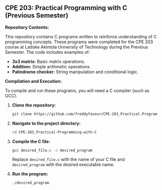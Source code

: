 ## CPE 203: Practical Programming with C (Previous Semester)

**Repository Contents:**

This repository contains C programs written to reinforce understanding of C programming concepts. These programs were completed for the CPE 203 course at Ladoke Akintola University of Technology during the Previous Semester. The code includes examples of:

* **3x3 matrix:** Basic matrix operations.
* **Addition:** Simple arithmetic operations.
* **Palindrome checker:** String manipulation and conditional logic.

**Compilation and Execution:**

To compile and run these programs, you will need a C compiler (such as GCC).

1. **Clone the repository:**
   ```bash
   git clone https://github.com/freddyfavour/CPE-203_Practical-Programming-with-C.git
   ```

2. **Navigate to the project directory:**
   ```bash
   cd CPE-203_Practical-Programming-with-C
   ```

3. **Compile the C file:**
   ```bash
   gcc desired_file.c -o desired_program
   ```
   Replace `desired_file.c` with the name of your C file and `desired_program` with the desired executable name.

4. **Run the program:**
   ```bash
   ./desired_program
   ```
